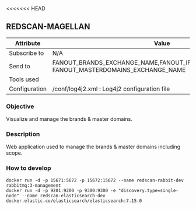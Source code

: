 <<<<<<< HEAD
## REDSCAN-MAGELLAN

| Attribute     | Value                                                                                         |
| ------------- | --------------------------------------------------------------------------------------------- |
| Subscribe to  | N/A                                                                                           |
| Send to       | FANOUT_BRANDS_EXCHANGE_NAME,FANOUT_IPRANGES_EXCHANGE_NAME, FANOUT_MASTERDOMAINS_EXCHANGE_NAME |
| Tools used    |                                                                                               |
| Configuration | /conf/log4j2.xml : Log4j2 configuration file                                                  |

### Objective

Visualize and manage the brands & master domains.

### Description

Web application used to manage the brands & master domains including scope.

### How to develop

```
docker run -d -p 15671:5672 -p 15672:15672 --name redscan-rabbit-dev rabbitmq:3-management
docker run -d -p 9201:9200 -p 9300:9300 -e "discovery.type=single-node" --name redscan-elasticsearch-dev docker.elastic.co/elasticsearch/elasticsearch:7.15.0
```
